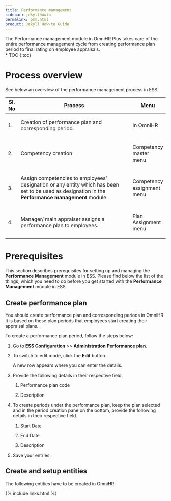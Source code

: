 ```yaml
---
title: Performance management 
sidebar: jekyllhowto
permalink: pmm.html
product: Jekyll How-to Guide
---
```

<div class="summary">The Performance management module in OmniHR Plus takes care of the
entire performance management cycle from creating performance plan
period to final rating on employee appraisals.
</div>
* TOC
{:toc}

Process overview
=======================================
See below an overview of the performance management process in ESS.

<table>
<colgroup>
<col width="8%" />
<col width="70%" />
<col width="22%" />
</colgroup>
<thead>
<tr>
<th>Sl. No</th>
<th>Process</th>
<th>Menu</th>
</tr>
</thead>
<tbody>
<tr>
<td>
<p>1.</p>
</td>
<td>
<p>Creation of performance plan and corresponding period.</p>
</td>
<td>In OmniHR</td>
</tr>
<tr>
<td>
<p>2.</p>
</td>
<td>
<p>Competency creation</p>
</td>
<td>
<p>Competency master menu</p>
</td>
</tr>
<tr>
<td>
<p>3.</p>
</td>
<td>
<p>Assign competencies to employees&rsquo; designation or any entity which has been set to be used as designation in the <strong>Performance management</strong> module.</p>
</td>
<td>
<p>Competency assignment menu</p>
</td>
</tr>
<tr>
<td>
<p>4.</p>
</td>
<td>
<p>Manager/ main appraiser assigns a performance plan to employees.</p>
</td>
<td>
<p>Plan Assignment menu</p>
</td>
</tr>
</tbody>
</table>

Prerequisites 
=============

This section describes prerequisites for setting up and managing the
**Performance Management** module in ESS. Please find below the list of
the things, which you need to do before you get started with the
**Performance Management** module in ESS.

Create performance plan 
-----------------------

You should create performance plan and corresponding periods in OmniHR. It is based on these plan periods that employees start creating
their appraisal plans.

To create a performance plan period, follow the steps below:

1.  Go to **ESS Configuration** &gt;&gt; **Administration** 
    **Performance plan.**

2.  To switch to edit mode, click the **Edit** button.

	A new row appears where you can enter the details.


3.  Provide the following details in their respective field.

    1.  Performance plan code

    2.  Description
  
4.  To create periods under the performance plan, keep the plan selected
    and in the period creation pane on the bottom, provide the following
    details in their respective field.

	1. Start Date

	2. End Date

	3. Description	

6.  Save your entries.

Create and setup entities
-------------------------

The following entities have to be created in OmniHR:


{% include links.html %}
